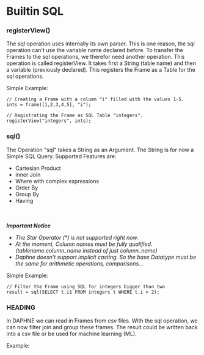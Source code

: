 # Builtin SQL


### registerView()
The sql operation uses internally its own parser. This is one reason, the sql operation can't use the variable name declared before. To transfer the Frames to the sql operations, we therefor need another operation. This operation is called registerView. It takes first a String (table name) and then a variable (previously declared). This registers the Frame as a Table for the sql operations.

Simple Example:
```
// Creating a Frame with a column "i" filled with the values 1-5.
ints = frame([1,2,3,4,5], "i");

// Registrating the Frame as SQL Table "integers".
registerView("integers", ints);
```

### sql()
The Operation "sql" takes a String as an Argument. The String is for now a Simple SQL Query.
Supported Features are:
  * Cartesian Product
  * inner Join
  * Where with complex expressions
  * Order By
  * Group By
  * Having

</br></br>
***Important Notice***
  * *The Star Operator (\*) is not supported right now.*
  * *At the moment, Column names must be fully qualified. (tablename.column_name instead of just column_name)*
  * *Daphne doesn't support implicit casting. So the base Datatype must be the same for arithmetic operations, comparisons...*

Simple Example:
```
// Filter the Frame using SQL for integers bigger than two
result = sql(SELECT t.i1 FROM integers t WHERE t.i > 2);
```

### HEADING
In DAPHNE we can read in Frames from csv files.
With the sql operation, we can now filter join and group these frames.
The result could be written back into a csv file or be used for machine learning (ML).

Example:
```


```
